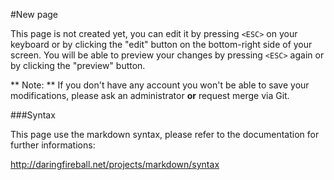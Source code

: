 #New page

This page is not created yet, you can edit it by pressing ```<ESC>``` on your keyboard or by clicking the "edit" button on the bottom-right side of your screen. You will be able to preview your changes by pressing ```<ESC>``` again or by clicking the "preview" button.

** Note: ** If you don't have any account you won't be able to save your modifications, please ask an administrator **or** request merge via Git.

###Syntax

This page use the markdown syntax, please refer to the documentation for further informations:

http://daringfireball.net/projects/markdown/syntax